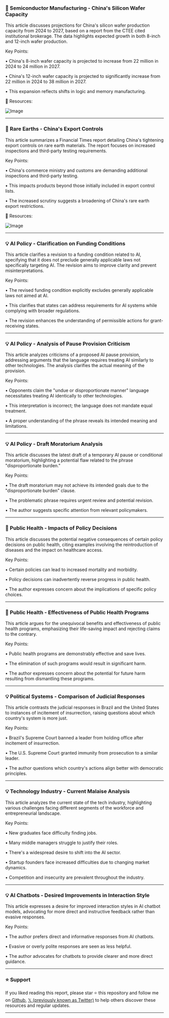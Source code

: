 ### 🤖 Semiconductor Manufacturing - China's Silicon Wafer Capacity

This article discusses projections for China's silicon wafer production capacity from 2024 to 2027, based on a report from the CTEE cited institutional brokerage.  The data highlights expected growth in both 8-inch and 12-inch wafer production.


Key Points:

• China's 8-inch wafer capacity is projected to increase from 22 million in 2024 to 24 million in 2027.


• China's 12-inch wafer capacity is projected to significantly increase from 22 million in 2024 to 38 million in 2027.


• This expansion reflects shifts in logic and memory manufacturing.


🔗 Resources:

![Image](https://pbs.twimg.com/media/GusQHDvXIAAs3kR?format=jpg&name=small)


---

### 🤖 Rare Earths - China's Export Controls

This article summarizes a Financial Times report detailing China's tightening export controls on rare earth materials.  The report focuses on increased inspections and third-party testing requirements.


Key Points:

• China's commerce ministry and customs are demanding additional inspections and third-party testing.


• This impacts products beyond those initially included in export control lists.


• The increased scrutiny suggests a broadening of China's rare earth export restrictions.


🔗 Resources:

![Image](https://pbs.twimg.com/media/GusNz6MXQAA-nys?format=jpg&name=small)


---

### 💡 AI Policy - Clarification on Funding Conditions

This article clarifies a revision to a funding condition related to AI, specifying that it does not preclude generally applicable laws not specifically targeting AI.  The revision aims to improve clarity and prevent misinterpretations.


Key Points:

• The revised funding condition explicitly excludes generally applicable laws not aimed at AI.


• This clarifies that states can address requirements for AI systems while complying with broader regulations.


• The revision enhances the understanding of permissible actions for grant-receiving states.



---

### 💡 AI Policy - Analysis of Pause Provision Criticism

This article analyzes criticisms of a proposed AI pause provision, addressing arguments that the language requires treating AI similarly to other technologies.  The analysis clarifies the actual meaning of the provision.


Key Points:

• Opponents claim the "undue or disproportionate manner" language necessitates treating AI identically to other technologies.


• This interpretation is incorrect; the language does not mandate equal treatment.


• A proper understanding of the phrase reveals its intended meaning and limitations.



---

### 💡 AI Policy - Draft Moratorium Analysis

This article discusses the latest draft of a temporary AI pause or conditional moratorium, highlighting a potential flaw related to the phrase "disproportionate burden."


Key Points:

• The draft moratorium may not achieve its intended goals due to the "disproportionate burden" clause.


• The problematic phrase requires urgent review and potential revision.


• The author suggests specific attention from relevant policymakers.



---

### 🤖 Public Health - Impacts of Policy Decisions

This article discusses the potential negative consequences of certain policy decisions on public health, citing examples involving the reintroduction of diseases and the impact on healthcare access.


Key Points:

• Certain policies can lead to increased mortality and morbidity.


• Policy decisions can inadvertently reverse progress in public health.


• The author expresses concern about the implications of specific policy choices.


---

### 🤖 Public Health - Effectiveness of Public Health Programs

This article argues for the unequivocal benefits and effectiveness of public health programs, emphasizing their life-saving impact and rejecting claims to the contrary.


Key Points:

• Public health programs are demonstrably effective and save lives.


• The elimination of such programs would result in significant harm.


• The author expresses concern about the potential for future harm resulting from dismantling these programs.



---

### 💡 Political Systems - Comparison of Judicial Responses

This article contrasts the judicial responses in Brazil and the United States to instances of incitement of insurrection, raising questions about which country's system is more just.


Key Points:

• Brazil's Supreme Court banned a leader from holding office after incitement of insurrection.


• The U.S. Supreme Court granted immunity from prosecution to a similar leader.


• The author questions which country's actions align better with democratic principles.



---

### 💡 Technology Industry - Current Malaise Analysis

This article analyzes the current state of the tech industry, highlighting various challenges facing different segments of the workforce and entrepreneurial landscape.


Key Points:

• New graduates face difficulty finding jobs.


• Many middle managers struggle to justify their roles.


• There's a widespread desire to shift into the AI sector.


• Startup founders face increased difficulties due to changing market dynamics.


• Competition and insecurity are prevalent throughout the industry.



---

### 💡 AI Chatbots - Desired Improvements in Interaction Style

This article expresses a desire for improved interaction styles in AI chatbot models, advocating for more direct and instructive feedback rather than evasive responses.


Key Points:

• The author prefers direct and informative responses from AI chatbots.


• Evasive or overly polite responses are seen as less helpful.


• The author advocates for chatbots to provide clearer and more direct guidance.


---

### ⭐️ Support

If you liked reading this report, please star ⭐️ this repository and follow me on [Github](https://github.com/Drix10), [𝕏 (previously known as Twitter)](https://x.com/DRIX_10_) to help others discover these resources and regular updates.

---